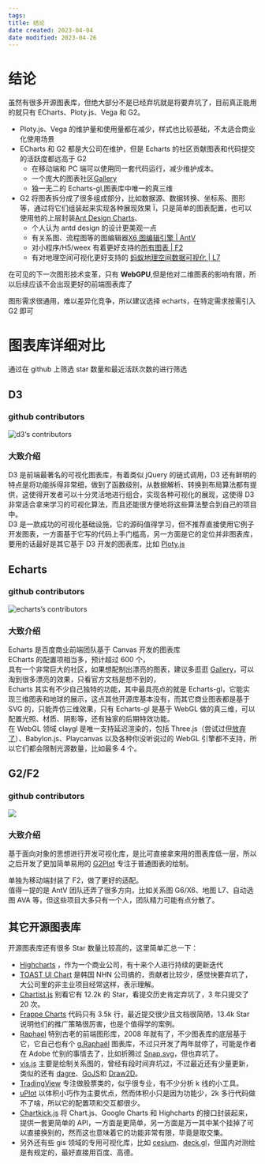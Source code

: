 ```yaml
---
tags:
title: 结论
date created: 2023-04-04
date modified: 2023-04-26
---
```


# 结论

虽然有很多开源图表库，但绝大部分不是已经弃坑就是将要弃坑了，目前真正能用的就只有 ECharts、Ploty.js、Vega 和 G2。

- Ploty.js、Vega 的维护量和使用量都在减少，样式也比较基础，不太适合商业化使用场景
- ECharts 和 G2 都是大公司在维护，但是 Echarts 的社区贡献图表和代码提交的活跃度都远高于 G2
  - 在移动端和 PC 端可以使用同一套代码运行，减少维护成本。
  - 一个庞大的图表社区[Gallery](https://gallery.echartsjs.com/explore.html#sort=rank~timeframe=all~author=all)
  - 独一无二的 Echarts-gl,图表库中唯一的真三维
- G2 将图表拆分成了很多组成部分，比如数据源、数据转换、坐标系、图形等，通过将它们组装起来实现各种展现效果 Ï，只是简单的图表配置，也可以使用他的上层封装[Ant Design Charts](https://charts.ant.design/zh/docs/manual/introduction)、
  - 个人认为 antd design 的设计更美观一点
  - 有关系图、流程图等的图编辑器[X6 图编辑引擎 | AntV](https://antv-x6.gitee.io/zh/)
  - 对小程序/H5/weex 有着更好支持的[所有图表 | F2](https://antv-f2.gitee.io/zh/examples/gallery)
  - 有对地理空间可视化更好支持的 [蚂蚁地理空间数据可视化 | L7](https://l7.antv.vision/zh)

在可见的下一次图形技术变革，只有 **WebGPU**,但是他对二维图表的影响有限，所以后续应该不会出现更好的前端图表库了

图形需求很通用，难以差异化竞争，所以建议选择 echarts，在特定需求按需引入 G2 即可

# 图表库详细对比

通过在 github 上筛选 star 数量和最近活跃次数的进行筛选

## D3

### github contributors

![d3‘s contributors](https://chelsechen-img.oss-cn-hangzhou.aliyuncs.com/20211228102207.png)

### 大致介绍

D3 是前端最著名的可视化图表库，有着类似 jQuery 的链式调用，D3 还有鲜明的特点是将功能拆得非常细，做到了函数级别，从数据解析、转换到布局算法都有提供，这使得开发者可以十分灵活地进行组合，实现各种可视化的展现，这使得 D3 非常适合拿来学习的可视化算法，而且还能很方便地将这些算法整合到自己的项目中。  
D3 是一款成功的可视化基础设施，它的源码值得学习，但不推荐直接使用它例子开发图表，一方面基于它写的代码上手门槛高，另一方面是它的定位并非图表库，要用的话最好是其它基于 D3 开发的图表库，比如 [Ploty.js](https://github.com/plotly/plotly.js)

## Echarts

### github contributors

![echarts’s contributors](https://chelsechen-img.oss-cn-hangzhou.aliyuncs.com/20211228102308.png)

### 大致介绍

Echarts 是百度商业前端团队基于 Canvas 开发的图表库  
ECharts 的配置项相当多，预计超过 600 个，  
具有一个非常巨大的社区，如果想配制出漂亮的图表，建议多逛逛 [Gallery](https://gallery.echartsjs.com/explore.html#sort=rank~timeframe=all~author=all)，可以淘到很多漂亮的效果，只看官方文档是想不到的，  
Echarts 其实有不少自己独特的功能，其中最具亮点的就是 Echarts-gl，它能实现三维图表和地球的展示，这点其他开源库基本没有，而其它商业图表都是基于 SVG 的，只能弄仿三维效果，只有 Echarts-gl 是基于 WebGL 做的真三维，可以配置光照、材质、阴影等，还有独家的后期特效功能。  
在 WebGL 领域 claygl 是唯一支持延迟渲染的，包括 Three.js（尝试过但[放弃了](https://github.com/mrdoob/three.js/issues/7095)）、Babylon.js、Playcanvas 以及各种你没听说过的 WebGL 引擎都不支持，所以它们都会限制光源数量，比如最多 4 个。

## G2/F2

### github contributors

![](https://chelsechen-img.oss-cn-hangzhou.aliyuncs.com/20211228102715.png)

### 大致介绍

基于面向对象的思想进行开发可视化库，是比可直接拿来用的图表库低一层，所以之后开发了更加简单易用的 [G2Plot](https://antv-g2plot.gitee.io/zh/docs/manual/introduction) 专注于普通图表的绘制。

单独为移动端封装了 F2，做了更好的适配。  
值得一提的是 AntV 团队还弄了很多方向，比如关系图 G6/X6、地图 L7、自动选图 AVA 等，但这些项目大多只有一个人，团队精力可能有点分散了。

## 其它开源图表库

开源图表库还有很多 Star 数量比较高的，这里简单汇总一下：

- [Highcharts](https://www.highcharts.com.cn/demo/highcharts) ，作为一个商业公司，有十来个人进行持续的更新迭代
- [TOAST UI Chart](https://github.com/nhn/tui.chart) 是韩国 NHN 公司搞的，贡献者比较少，感觉快要弃坑了，大公司里的非主业项目经常这样，表示理解。
- [Chartist.js](https://github.com/gionkunz/chartist-js) 别看它有 12.2k 的 Star，看提交历史肯定弃坑了，3 年只提交了 20 次。
- [Frappe Charts](https://github.com/frappe/charts) 代码只有 3.5k 行，最近提交很少且文档很简陋，13.4k Star 说明他们的推广策略很厉害，也是个值得学的案例。
- [Raphael](https://github.com/DmitryBaranovskiy/raphael) 特别古老的前端图形库，2008 年就有了，不少图表库的底层基于它，它自己也有个 [g.Raphaël](https://github.com/DmitryBaranovskiy/g.raphael) 图表库，不过只开发了两年就停了，可能是作者在 Adobe 忙别的事情去了，比如折腾过 [Snap.svg](https://github.com/adobe-webplatform/Snap.svg)，但也弃坑了。
- [vis.js](https://github.com/visjs) 主要是绘制关系图的，曾经有段时间弃坑过，不过最近还有少量更新，类似的还有 [dagre](https://github.com/dagrejs/dagre)、[GoJS](https://gojs.net/latest/index.html)和 [Draw2D](http://www.draw2d.org/)。
- [TradingView](https://github.com/tradingview/lightweight-charts) 专注做股票类的，似乎很专业，有不少分析 k 线的小工具。
- [uPlot](https://github.com/leeoniya/uPlot) 以体积小巧作为主要优点，然而体积小只是因为功能少，2k 多行代码做不了啥，所以它的配置项和交互都很少。
- [Chartkick.js](https://github.com/ankane/chartkick.js) 将 Chart.js、Google Charts 和 Highcharts 的接口封装起来，提供一套更简单的 API，一方面是更简单，另一方面是万一其中某个挂掉了可以直接换别的，然而这也意味着它的功能非常有限，毕竟是取交集。
- 另外还有些 gis 领域的专用可视化库，比如 [cesium](https://cesium.com/cesiumjs/)、[deck.gl](https://deck.gl/)，但国内对测绘是有规定的，最好直接用百度、高德。
